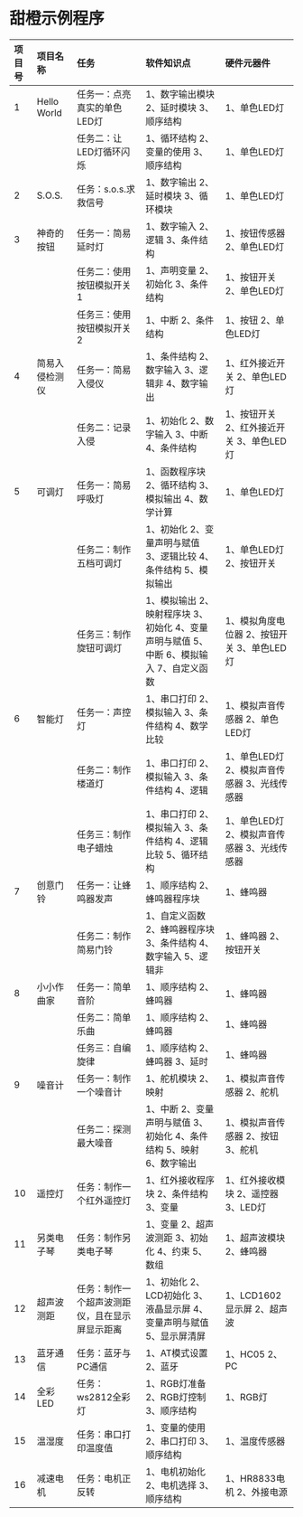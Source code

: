 # 甜橙示例程序

| 项目号 | 项目名称 | 任务 | 软件知识点 | 硬件元器件 |
| :--- | :--- | :--- | :--- | :--- |
| 1 | Hello World | 任务一：点亮真实的单色LED灯 | 1、数字输出模块 2、延时模块 3、顺序结构 | 1、单色LED灯 |
|  |  | 任务二：让LED灯循环闪烁 | 1、循环结构 2、变量的使用 3、顺序结构 | 1、单色LED灯 |
| 2 | S.O.S. | 任务：s.o.s.求救信号 | 1、数字输出 2、延时模块 3、循环模块 | 1、单色LED灯 |
| 3 | 神奇的按钮 | 任务一：简易延时灯 | 1、数字输入 2、逻辑 3、条件结构 | 1、按钮传感器 2、单色LED灯 |
|  |  | 任务二：使用按钮模拟开关1 | 1、声明变量 2、初始化 3、条件结构 | 1、按钮开关 2、单色LED灯 |
|  |  | 任务三：使用按钮模拟开关2 | 1、中断 2、条件结构 | 1、按钮 2、单色LED灯 |
| 4 | 简易入侵检测仪 | 任务一：简易入侵仪 | 1、条件结构 2、数字输入 3、逻辑非 4、数字输出 | 1、红外接近开关 2、单色LED灯 |
|  |  | 任务二：记录入侵 | 1、初始化 2、数字输入 3、中断 4、条件结构 | 1、按钮开关 2、红外接近开关 3、单色LED灯 |
| 5 | 可调灯 | 任务一：简易呼吸灯 | 1、函数程序块 2、循环结构 3、模拟输出 4、数学计算 | 1、单色LED灯 |
|  |  | 任务二：制作五档可调灯 | 1、初始化 2、变量声明与赋值 3、逻辑比较 4、条件结构 5、模拟输出 | 1、单色LED灯 2、按钮开关 |
|  |  | 任务三：制作旋钮可调灯 | 1、模拟输出 2、映射程序块 3、初始化 4、变量声明与赋值 5、中断 6、模拟输入 7、自定义函数 | 1、模拟角度电位器 2、按钮开关 3、单色LED灯 |
| 6 | 智能灯 | 任务一：声控灯 | 1、串口打印 2、模拟输入 3、条件结构 4、数学比较 | 1、模拟声音传感器 2、单色LED灯 |
|  |  | 任务二：制作楼道灯 | 1、串口打印 2、模拟输入 3、条件结构 4、逻辑 | 1、单色LED灯 2、模拟声音传感器 3、光线传感器 |
|  |  | 任务三：制作电子蜡烛 | 1、串口打印 2、模拟输入 3、条件结构 4、逻辑比较 5、循环结构 | 1、单色LED灯 2、模拟声音传感器 3、光线传感器 |
| 7 | 创意门铃 | 任务一：让蜂鸣器发声 | 1、顺序结构 2、蜂鸣器程序块 | 1、蜂鸣器 |
|  |  | 任务二：制作简易门铃 | 1、自定义函数 2、蜂鸣器程序块 3、条件结构 4、数字输入 5、逻辑非 | 1、蜂鸣器 2、按钮开关 |
| 8 | 小小作曲家 | 任务一：简单音阶 | 1、顺序结构 2、蜂鸣器 | 1、蜂鸣器 |
|  |  | 任务二：简单乐曲 | 1、顺序结构 2、蜂鸣器 | 1、蜂鸣器 |
|  |  | 任务三：自编旋律 | 1、顺序结构 2、蜂鸣器 3、延时 | 1、蜂鸣器 |
| 9 | 噪音计 | 任务一：制作一个噪音计 | 1、舵机模块 2、映射 | 1、模拟声音传感器 2、舵机 |
|  |  | 任务二：探测最大噪音 | 1、中断 2、变量声明与赋值 3、初始化 4、条件结构 5、映射 6、数字输出 | 1、模拟声音传感器 2、按钮 3、舵机 |
| 10 | 遥控灯 | 任务：制作一个红外遥控灯 | 1、红外接收程序块 2、条件结构 3、变量 | 1、红外接收模块 2、遥控器 3、LED灯 |
| 11 | 另类电子琴 | 任务：制作另类电子琴 | 1、变量 2、超声波测距 3、初始化 4、约束 5、数组 | 1、超声波模块 2、蜂鸣器 |
| 12 | 超声波测距 | 任务：制作一个超声波测距仪，且在显示屏显示距离 | 1、初始化 2、LCD初始化 3、液晶显示屏 4、变量声明与赋值 5、显示屏清屏 | 1、LCD1602显示屏 2、超声波 |
| 13 | 蓝牙通信 | 任务：蓝牙与PC通信 | 1、AT模式设置 2、蓝牙 | 1、HC05 2、PC |
| 14 | 全彩LED | 任务：ws2812全彩灯 | 1、RGB灯准备 2、RGB灯控制 3、顺序结构 | 1、RGB灯 |
| 15 | 温湿度 | 任务：串口打印温度值 | 1、变量的使用 2、串口打印 3、顺序结构 | 1、温度传感器 |
| 16 | 减速电机 | 任务：电机正反转 | 1、电机初始化 2、电机选择 3、顺序结构 | 1、HR8833电机 2、外接电源 |

